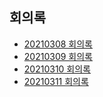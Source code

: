 ## 회의록
- [20210308 회의록](./20210308.md)
- [20210309 회의록](./20210309.md)
- [20210310 회의록](./20210310.md)
- [20210311 회의록](./20210311.md)